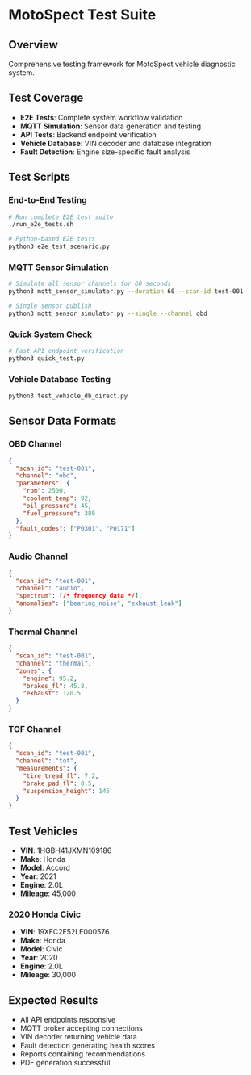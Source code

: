 # MotoSpect Test Suite

## Overview
Comprehensive testing framework for MotoSpect vehicle diagnostic system.

## Test Coverage
- **E2E Tests**: Complete system workflow validation
- **MQTT Simulation**: Sensor data generation and testing
- **API Tests**: Backend endpoint verification
- **Vehicle Database**: VIN decoder and database integration
- **Fault Detection**: Engine size-specific fault analysis

## Test Scripts

### End-to-End Testing
```bash
# Run complete E2E test suite
./run_e2e_tests.sh

# Python-based E2E tests
python3 e2e_test_scenario.py
```

### MQTT Sensor Simulation
```bash
# Simulate all sensor channels for 60 seconds
python3 mqtt_sensor_simulator.py --duration 60 --scan-id test-001

# Single sensor publish
python3 mqtt_sensor_simulator.py --single --channel obd
```

### Quick System Check
```bash
# Fast API endpoint verification
python3 quick_test.py
```

### Vehicle Database Testing
```bash
python3 test_vehicle_db_direct.py
```

## Sensor Data Formats

### OBD Channel
```json
{
  "scan_id": "test-001",
  "channel": "obd",
  "parameters": {
    "rpm": 2500,
    "coolant_temp": 92,
    "oil_pressure": 45,
    "fuel_pressure": 380
  },
  "fault_codes": ["P0301", "P0171"]
}
```

### Audio Channel
```json
{
  "scan_id": "test-001", 
  "channel": "audio",
  "spectrum": [/* frequency data */],
  "anomalies": ["bearing_noise", "exhaust_leak"]
}
```

### Thermal Channel
```json
{
  "scan_id": "test-001",
  "channel": "thermal",
  "zones": {
    "engine": 95.2,
    "brakes_fl": 45.8,
    "exhaust": 120.5
  }
}
```

### TOF Channel
```json
{
  "scan_id": "test-001",
  "channel": "tof",
  "measurements": {
    "tire_tread_fl": 7.2,
    "brake_pad_fl": 8.5,
    "suspension_height": 145
  }
}
```

## Test Vehicles
- **VIN**: 1HGBH41JXMN109186
- **Make**: Honda
- **Model**: Accord
- **Year**: 2021
- **Engine**: 2.0L
- **Mileage**: 45,000

### 2020 Honda Civic
- **VIN**: 19XFC2F52LE000576
- **Make**: Honda
- **Model**: Civic
- **Year**: 2020
- **Engine**: 2.0L
- **Mileage**: 30,000

## Expected Results
- All API endpoints responsive
- MQTT broker accepting connections
- VIN decoder returning vehicle data
- Fault detection generating health scores
- Reports containing recommendations
- PDF generation successful
